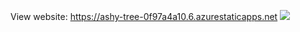 View website: https://ashy-tree-0f97a4a10.6.azurestaticapps.net
<img src="https://github.com/user-attachments/assets/ed680bd7-beb8-4ad2-8cfa-e459cd0c265f"></img>

